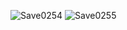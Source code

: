 ![Save0254](https://github.com/user-attachments/assets/2e9da21b-badc-4294-9ac4-473c22f63535)
![Save0255](https://github.com/user-attachments/assets/e2d80d51-172c-43c8-825e-8b4d80f8e615)

